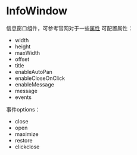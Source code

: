 # InfoWindow
信息窗口组件，可参考官网对于一些[属性](http://lbsyun.baidu.com/cms/jsapi/reference/jsapi_reference.html#a3b7)
可配置属性：
- width
- height
- maxWidth
- offset
- title
- enableAutoPan
- enableCloseOnClick
- enableMessage
- message
- events

事件options：
- close
- open
- maximize
- restore
- clickclose

